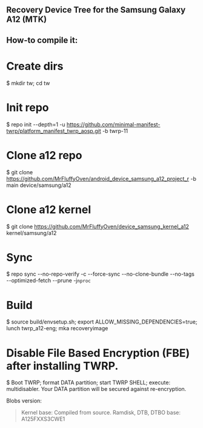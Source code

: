 ## Recovery Device Tree for the Samsung Galaxy A12 (MTK)

## How-to compile it:

# Create dirs
$ mkdir tw; cd tw

# Init repo
$ repo init --depth=1 -u https://github.com/minimal-manifest-twrp/platform_manifest_twrp_aosp.git -b twrp-11

# Clone a12 repo
$ git clone https://github.com/MrFluffyOven/android_device_samsung_a12_project_r -b main device/samsung/a12

# Clone a12 kernel
$ git clone https://github.com/MrFluffyOven/device_samsung_kernel_a12 kernel/samsung/a12

# Sync
$ repo sync --no-repo-verify -c --force-sync --no-clone-bundle --no-tags --optimized-fetch --prune -j`nproc`

# Build
$ source build/envsetup.sh; export ALLOW_MISSING_DEPENDENCIES=true; lunch twrp_a12-eng; mka recoveryimage

# Disable File Based Encryption (FBE) after installing TWRP.
$ Boot TWRP; format DATA partition; start TWRP SHELL; execute: multidisabler.
Your DATA partition will be secured against re-encryption.


Blobs version:
> Kernel base: Compiled from source.
> Ramdisk, DTB, DTBO base: A125FXXS3CWE1

